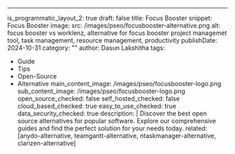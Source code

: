 ---
is_programmatic_layout_2: true
draft: false
title: Focus Booster
snippet: Focus Booster
image:
  src: /images/pseo/focusbooster-alternative.png
  alt: focus booster vs worklenz, alternative for focus booster project managemet tool, task management, resource management, productivity
publishDate: 2024-10-31
category: ""
author: Dasun Lakshitha
tags:
  - Guide
  - Tips
  - Open-Source
  - Alternative
main_content_image: /images/pseo/focusbooster-logo.png
sub_content_image: /images/pseo/focusbooster-logo.png
open_source_checked: false
self_hosted_checked: false
cloud_based_checked: true
easy_to_use_checked: true
data_security_checked: true
description: |
   Discover the best open source alternatives for popular software. Explore our comprehensive guides and find the perfect solution for your needs today.
related: [anydo-alternative, teamgantt-alternative, ntaskmanager-alternative, clarizen-alternative]